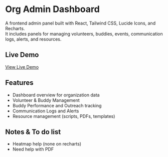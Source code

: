 # Org Admin Dashboard

A frontend admin panel built with React, Tailwind CSS, Lucide Icons, and Recharts.  
It includes panels for managing volunteers, buddies, events, communication logs, alerts, and resources.

## Live Demo
[View Live Demo](https://amalick8.github.io/)

## Features
- Dashboard overview for organization data  
- Volunteer & Buddy Management  
- Buddy Performance and Outreach tracking  
- Communication Logs and Alerts  
- Resource management (scripts, PDFs, templates)

## Notes & To do list
- Heatmap help (none on recharts)
- Need help with PDF

